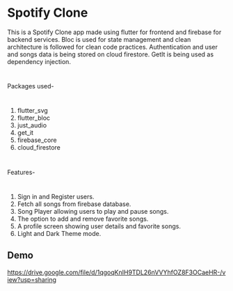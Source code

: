 
# Spotify Clone 

This is a Spotify Clone app made using flutter for frontend and firebase for backend services. Bloc is used for state management and clean architecture is followed for clean code practices. Authentication and user and songs data is being stored on cloud firestore. GetIt is being used as dependency injection.
#
Packages used-
#
1. flutter_svg
2. flutter_bloc
3. just_audio
4. get_it
5. firebase_core
6. cloud_firestore

#
Features-
#
1. Sign in and Register users.
2. Fetch all songs from firebase database.
3. Song Player allowing users to play and pause songs.
4. The option to add and remove favorite songs.
5. A profile screen showing user details and favorite songs.
6. Light and Dark Theme mode.

## Demo

https://drive.google.com/file/d/1qgoqKnIH9TDL26nVVYhfOZ8F3OCaeHR-/view?usp=sharing

